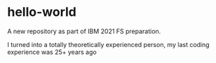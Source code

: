 # hello-world
A new repository as part of IBM 2021 FS preparation.

I turned into a totally theoretically experienced person, my last coding experience was 25+ years ago 
